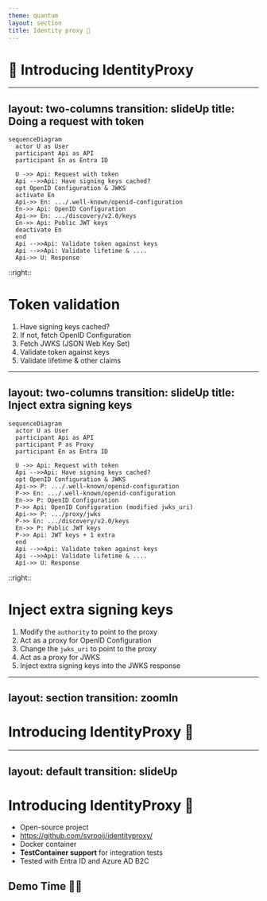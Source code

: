```yaml
---
theme: quantum
layout: section
title: Identity proxy 🔐
---
```


# 🥁 Introducing IdentityProxy 

---
layout: two-columns
transition: slideUp
title: Doing a request with token
---

```mermaid
sequenceDiagram
  actor U as User
  participant Api as API
  participant En as Entra ID

  U ->> Api: Request with token
  Api -->>Api: Have signing keys cached?
  opt OpenID Configuration & JWKS
  activate En
  Api->> En: .../.well-known/openid-configuration
  En->> Api: OpenID Configuration
  Api->> En: .../discovery/v2.0/keys
  En->> Api: Public JWT keys
  deactivate En
  end
  Api -->>Api: Validate token against keys
  Api -->>Api: Validate lifetime & ....
  Api->> U: Response
```

::right::

# Token validation

1. Have signing keys cached?
1. If not, fetch OpenID Configuration
1. Fetch JWKS (JSON Web Key Set)
1. Validate token against keys
1. Validate lifetime & other claims

---
layout: two-columns
transition: slideUp
title: Inject extra signing keys
---

```mermaid
sequenceDiagram
  actor U as User
  participant Api as API
  participant P as Proxy
  participant En as Entra ID

  U ->> Api: Request with token
  Api -->>Api: Have signing keys cached?
  opt OpenID Configuration & JWKS
  Api->> P: .../.well-known/openid-configuration
  P->> En: .../.well-known/openid-configuration
  En->> P: OpenID Configuration
  P->> Api: OpenID Configuration (modified jwks_uri)
  Api->> P: .../proxy/jwks
  P->> En: .../discovery/v2.0/keys
  En->> P: Public JWT keys
  P->> Api: JWT keys + 1 extra
  end
  Api -->>Api: Validate token against keys
  Api -->>Api: Validate lifetime & ....
  Api->> U: Response
```

::right::

# Inject extra signing keys

1. Modify the `authority` to point to the proxy
1. Act as a proxy for OpenID Configuration
1. Change the `jwks_uri` to point to the proxy
1. Act as a proxy for JWKS
1. Inject extra signing keys into the JWKS response

---
layout: section
transition: zoomIn
---

# Introducing IdentityProxy 🔑

---
layout: default
transition: slideUp
---

# Introducing IdentityProxy 🔑

- Open-source project
- https://github.com/svrooij/identityproxy/
- Docker container
- **TestContainer support** for integration tests
- Tested with Entra ID and Azure AD B2C

## Demo Time 🧑‍💻
